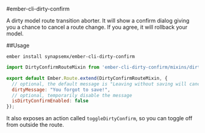 #ember-cli-dirty-confirm

A dirty model route transition aborter. It will show a confirm dialog giving you a chance to cancel a route change. If you agree, it will rollback your model.

##Usage

```
ember install synapsemx/ember-cli-dirty-confirm
```

```js
import DirtyConfirmRouteMixin from 'ember-cli-dirty-confirm/mixins/dirty-confirm-route';

export default Ember.Route.extend(DirtyConfirmRouteMixin, {
  // optional, the default message is "Leaving without saving will cancel your changes. Are you sure?"
  dirtyMessage: "You forgot to save!",
  // optional, temporarily disable the message
  isDirtyConfirmEnabled: false
});
```

It also exposes an action called `toggleDirtyConfirm`, so you can toggle off from outside the route.
